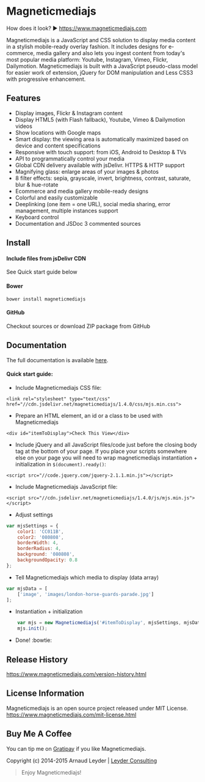 # Magneticmediajs

How does it look? :arrow_forward: https://www.magneticmediajs.com

Magneticmediajs is a JavaScript and CSS solution to display media content in a stylish mobile-ready overlay fashion. It includes designs for e-commerce, media gallery and also lets you ingest content from today's most popular media platform: Youtube, Instagram, Vimeo, Flickr, Dailymotion. Magneticmediajs is built with a JavaScript pseudo-class model for easier work of extension, jQuery for DOM manipulation and Less CSS3 with progressive enhancement.

## Features

* Display images, Flickr & Instagram content
* Display HTML5 (with Flash fallback), Youtube, Vimeo & Dailymotion videos
* Show locations with Google maps
* Smart display: the viewing area is automatically maximized based on device and content specifications
* Responsive with touch support: from iOS, Android to Desktop & TVs
* API to programmatically control your media
* Global CDN delivery available with jsDelivr. HTTPS & HTTP support
* Magnifying glass: enlarge areas of your images & photos
* 8 filter effects: sepia, grayscale, invert, brightness, contrast, saturate, blur & hue-rotate
* Ecommerce and media gallery mobile-ready designs
* Colorful and easily customizable
* Deeplinking (one item = one URL), social media sharing, error management, multiple instances support
* Keyboard control
* Documentation and JSDoc 3 commented sources


## Install 

#### Include files from jsDelivr CDN 

See Quick start guide below

#### Bower 

`bower install magneticmediajs`

#### GitHub 

Checkout sources or download ZIP package from GitHub

## Documentation

The full documentation is available [here](https://www.magneticmediajs.com/documentation.html).

#### Quick start guide:

* Include Magneticmediajs CSS file:

```<link rel="stylesheet" type="text/css" href="//cdn.jsdelivr.net/magneticmediajs/1.4.0/css/mjs.min.css">```

* Prepare an HTML element, an id or a class to be used with Magneticmediajs

```<div id="itemToDisplay">Check This View</div>```

* Include jQuery and all JavaScript files/code just before the closing body tag 
at the bottom of your page. If you place your scripts somewhere else on your 
page you will need to wrap magneticmediajs instantiation + initialization 
in ```$(document).ready()```:

```<script src="//code.jquery.com/jquery-2.1.1.min.js"></script>```

* Include Magneticmediajs JavaScript file:

```<script src="//cdn.jsdelivr.net/magneticmediajs/1.4.0/js/mjs.min.js"></script>```


* Adjust settings

```javascript
var mjsSettings = {
    color1: 'CC011B',
    color2: '080808',
    borderWidth: 4,
    borderRadius: 4,
    background: '080808', 
    backgroundOpacity: 0.8
};
```

* Tell Magneticmediajs which media to display (data array)

```javascript
var mjsData = [
    ['image', 'images/london-horse-guards-parade.jpg']
];
```

* Instantiation + initialization

```javascript
    var mjs = new Magneticmediajs('#itemToDisplay', mjsSettings, mjsData);
    mjs.init();
```
* Done! :bowtie:

## Release History

https://www.magneticmediajs.com/version-history.html

## License Information

Magneticmediajs is an open source project released under MIT License.
https://www.magneticmediajs.com/mit-license.html

## Buy Me A Coffee

You can tip me on [Gratipay](https://gratipay.com/arnaudleyder/) if you like Magneticmediajs.

Copyright (c) 2014-2015 Arnaud Leyder | [Leyder Consulting](https://www.leyder-consulting.com)


> Enjoy Magneticmediajs! 



